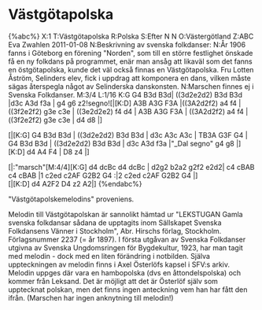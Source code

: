 # Västgötapolska

{%abc%}
X:1
T:Västgötapolska
R:Polska
S:Efter N N
O:Västergötland
Z:ABC Eva Zwahlen 2011-01-08
N:Beskrivning av svenska folkdanser:
N:År 1906 fanns i Göteborg en förening "Norden", som till en större festlighet önskade få en ny folkdans på programmet, enär man ansåg att likaväl som det fanns en östgötapolska, kunde det väl också finnas en Västgötapolska. Fru Lotten Åström, Selinders elev, fick i uppdrag att komponera en dans, vilken måste sägas återspegla något av Selinderska danskonsten. 
N:Marschen finnes ej i Svenska Folkdanser.
M:3/4
L:1/16
K:G
G4 B3d B3d| ((3d2e2d2) B3d B3d |d3c A3d f3a | g4 g6 z2!segno![|[K:D] A3B A3G F3A |((3A2d2f2) a4 f4 | ((3f2e2f2) g3e c3e | ((3e2d2e2) f4 d4 | A3B A3G F3A | ((3A2d2f2) a4 f4 |((3f2e2f2) g3e c3e | d4 d8 |]

[|[K:G] G4 B3d B3d | ((3d2e2d2) B3d B3d | d3c A3c A3c | TB3A G3F G4 | G4 B3d B3d | ((3d2e2d2) B3d B3d | d3c A3d f3a |"_Dal segno" g4 g8 |][K:D] d4 A4 F4 | D8 z4 |] 

[|:"marsch"[M:4/4][K:G] d4 dcBc d4 dcBc | d2g2 b2a2 g2f2 e2d2| c4 cBAB c4 cBAB |1 c2ed c2AF G2B2 G4 :|2 c2ed c2AF G2B2 G4 |]   
[|[K:D] d4 A2F2 D4 z2 A2|]
{%endabc%}


"Västgötapolskemelodins" proveniens.

Melodin till Västgötapolskan är sannolikt hämtad ur "LEKSTUGAN Gamla svenska folkdansar sådana de upptagits inom Sällskapet Svenska Folkdansens Vänner i Stockholm", Abr. Hirschs förlag, Stockholm. Förlagsnummer 2237 (= år 1897). I första utgåvan av Svenska Folkdanser utgivna av Svenska Ungdomsringen för Bygdekultur, 1923, har man tagit med melodin - dock med en liten förändring i notbilden.
Själva uppteckningen av melodin finns i Axel Österlöfs kapsel i SFV:s arkiv. Melodin uppges där vara en hambopolska (dvs en åttondelspolska) och kommer från Leksand. Det är möjligt att det är Österlöf själv som upptecknat polskan, men det finns ingen anteckning vem han har fått den ifrån. (Marschen har ingen anknytning till melodin!)
